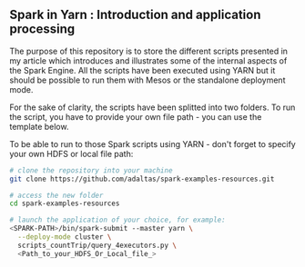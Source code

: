 ## Spark in Yarn : Introduction and application processing

The purpose of this repository is to store the different scripts presented in my article which introduces and illustrates some of the internal aspects of the Spark Engine. All the scripts have been executed using YARN but it should be possible to run them with Mesos or the standalone deployment mode.

For the sake of clarity, the scripts have been splitted into two folders. To run the script, you have to provide your own file path - you can use the template below. 

To be able to run to those Spark scripts using YARN - don't forget to specify your own HDFS or local file path: 

```bash
# clone the repository into your machine 
git clone https://github.com/adaltas/spark-examples-resources.git

# access the new folder
cd spark-examples-resources

# launch the application of your choice, for example: 
<SPARK-PATH>/bin/spark-submit --master yarn \
  --deploy-mode cluster \
  scripts_countTrip/query_4executors.py \
  <Path_to_your_HDFS_Or_Local_file_>
```

